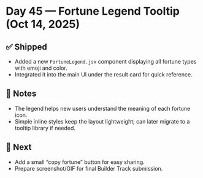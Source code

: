 # Day 45 — Fortune Legend Tooltip (Oct 14, 2025)

## ✅ Shipped
- Added a new `FortuneLegend.jsx` component displaying all fortune types with emoji and color.
- Integrated it into the main UI under the result card for quick reference.

## 🧠 Notes
- The legend helps new users understand the meaning of each fortune icon.
- Simple inline styles keep the layout lightweight; can later migrate to a tooltip library if needed.

## 🎯 Next
- Add a small “copy fortune” button for easy sharing.
- Prepare screenshot/GIF for final Builder Track submission.
